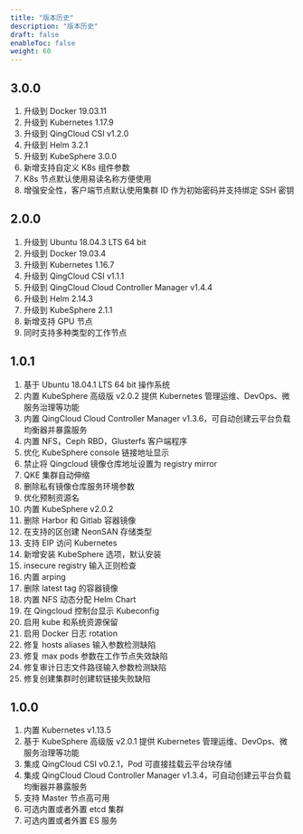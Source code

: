 ```yaml
---
title: "版本历史"
description: "版本历史"
draft: false
enableToc: false
weight: 60
---
```


## 3.0.0

1. 升级到 Docker 19.03.11
1. 升级到 Kubernetes 1.17.9
1. 升级到 QingCloud CSI v1.2.0
1. 升级到 Helm 3.2.1
1. 升级到 KubeSphere 3.0.0
1. 新增支持自定义 K8s 组件参数
1. K8s 节点默认使用易读名称方便使用
1. 增强安全性，客户端节点默认使用集群 ID 作为初始密码并支持绑定 SSH 密钥

## 2.0.0

1. 升级到 Ubuntu 18.04.3 LTS 64 bit
1. 升级到 Docker 19.03.4
1. 升级到 Kubernetes 1.16.7
1. 升级到 QingCloud CSI v1.1.1
1. 升级到 QingCloud Cloud Controller Manager v1.4.4
1. 升级到 Helm 2.14.3
1. 升级到 KubeSphere 2.1.1
1. 新增支持 GPU 节点
1. 同时支持多种类型的工作节点

## 1.0.1

1. 基于 Ubuntu 18.04.1 LTS 64 bit 操作系统
1. 内置 KubeSphere 高级版 v2.0.2 提供 Kubernetes 管理运维、DevOps、微服务治理等功能
1. 内置 QingCloud Cloud Controller Manager v1.3.6，可自动创建云平台负载均衡器并暴露服务
1. 内置 NFS，Ceph RBD，Glusterfs 客户端程序
1. 优化 KubeSphere console 链接地址显示
1. 禁止将 Qingcloud 镜像仓库地址设置为 registry mirror
1. QKE 集群自动伸缩
1. 删除私有镜像仓库服务环境参数
1. 优化预制资源名
1. 内置 KubeSphere v2.0.2
1. 删除 Harbor 和 Gitlab 容器镜像
1. 在支持的区创建 NeonSAN 存储类型
1. 支持 EIP 访问 Kubernetes
1. 新增安装 KubeSphere 选项，默认安装
1. insecure registry 输入正则检查
1. 内置 arping
1. 删除 latest tag 的容器镜像
1. 内置 NFS 动态分配 Helm Chart
1. 在 Qingcloud 控制台显示 Kubeconfig
1. 启用 kube 和系统资源保留
1. 启用 Docker 日志 rotation
1. 修复 hosts aliases 输入参数检测缺陷
1. 修复 max pods 参数在工作节点失效缺陷
1. 修复审计日志文件路径输入参数检测缺陷
1. 修复创建集群时创建软链接失败缺陷

## 1.0.0

1. 内置 Kubernetes v1.13.5
1. 基于 KubeSphere 高级版 v2.0.1 提供 Kubernetes 管理运维、DevOps、微服务治理等功能
1. 集成 QingCloud CSI v0.2.1，Pod 可直接挂载云平台块存储
1. 集成 QingCloud Cloud Controller Manager v1.3.4，可自动创建云平台负载均衡器并暴露服务
1. 支持 Master 节点高可用
1. 可选内置或者外置 etcd 集群
1. 可选内置或者外置 ES 服务
